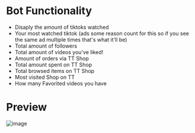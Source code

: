 Bot Functionality 
========================
- Disaply the amount of tiktoks watched
- Your most watched tiktok (ads some reason count for this so if you see the same ad multiple times that's what it'll be)
- Total amount of followers
- Total amount of videos you've liked!
- Amount of orders via TT Shop
- Total amount spent on TT Shop
- Total browsed items on TT Shop
- Most visited Shop on TT
- How many Favorited videos you have

Preview 
========================
![image](https://pbs.twimg.com/media/Ghn3KFLX0AAZVXY?format=png&name=900x900)
